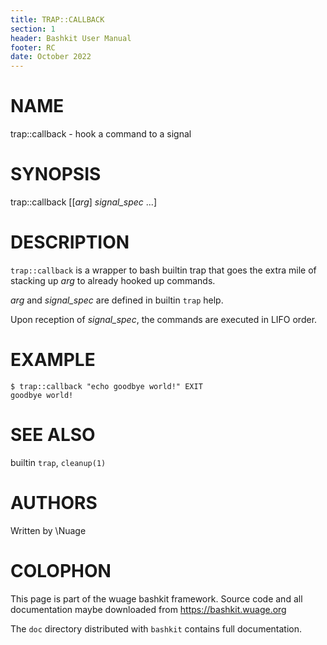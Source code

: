 ```yaml
---
title: TRAP::CALLBACK
section: 1
header: Bashkit User Manual
footer: RC
date: October 2022
---
```

# NAME

trap::callback - hook a command to a signal

# SYNOPSIS

trap::callback [[*arg*] *signal_spec* ...]

# DESCRIPTION

`trap::callback` is a wrapper to bash builtin trap that goes the extra mile of
stacking up *arg* to already hooked up commands.

*arg* and *signal_spec* are defined in builtin `trap` help.

Upon reception of *signal_spec*, the commands are executed in LIFO order.

# EXAMPLE

    $ trap::callback "echo goodbye world!" EXIT
    goodbye world!

# SEE ALSO

builtin `trap`, `cleanup(1)`

# AUTHORS
Written by \\Nuage

# COLOPHON
This page is part of the wuage bashkit framework. Source code and all
documentation maybe downloaded from <https://bashkit.wuage.org>

The `doc` directory distributed with `bashkit` contains full documentation.
